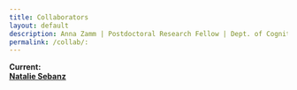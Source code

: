 ```yaml
---
title: Collaborators
layout: default
description: Anna Zamm | Postdoctoral Research Fellow | Dept. of Cognitive Science, CEU
permalink: /collab/:
---
```


<strong>Current:<strong/><br/>
[Natalie Sebanz](https://people.ceu.edu/natalie_sebanz)

